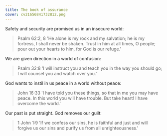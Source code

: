 ```yaml
---
title: The book of assurance
cover: cv21656841732812.png
---
```


Safety and security are promised us in an insecure world:

> <callout>Psalm 62:2, 8</callout>
> 'He alone is my rock and my salvation; he is my fortress, I shall never be shaken. Trust in him at all times, O people; pour out your hearts to him, for God is our refuge.'

We are given direction in a world of confusion:

> <callout>Psalm 32:8</callout>
> 'I will instruct you and teach you in the way you should go; I will counsel you and watch over you.'

God wants to instil in us peace in a world without peace:

> <callout>John 16:33</callout>
> 'I have told you these things, so that in me you may have peace. In this world you will have trouble. But take heart! I have overcome the world.' 

Our past is put straight. God removes our guilt:

> <callout>1 John 1:9</callout>
> 'If we confess our sins, he is faithful and just and will forgive us our sins and purify us from all unrighteousness.'